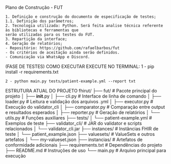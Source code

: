 Plano de Construção - FUT

    1. Definição e construção do documento de especificação de testes;
    1.1. Definição dos parâmetros;
    2. Tecnologia utilizada: Python. Será feita analise técnica referente às bibliotecas e ferramentas que
    serão utilizadas para os testes do FUT.
    3. Repartição da interface;
    4. Geração de relatórios;
    - Repositório: https://github.com/rafaelbarbos/fut
    - Os critérios de aceitação ainda serão definidos.
    - Comunicação via WhatsApp e Discord.

(FASE DE TESTES) COMO EXECUTAR
EXECUTE NO TERMINAL:
    1 - pip install -r requirements.txt

    2 - python main.py tests/patient-example.yml --report txt


ESTRUTURA ATUAL DO PROJETO
    fhirut/
    ├── fut/                        # Pacote principal do projeto
    │   ├── __init__.py
    │   ├── cli.py                  # Interface de linha de comando
    │   ├── loader.py               # Leitura e validação dos arquivos .yml
    │   ├── executor.py             # Execução do validator_cli
    │   ├── comparator.py           # Comparação entre output e resultados esperados
    │   ├── reporter.py             # Geração de relatórios
    │   └── utils.py                # Funções auxiliares
    ├── tests/
    │   └── patient-example.yml     # Exemplos de teste
    ├── validator_cli/              # JAR do validator e scripts relacionados
    │   └── validator_cli.jar
    ├── instances/                  # Instâncias FHIR de teste
    │   └── patient_example.json
    ├── valuesets/                 # ValueSets e outros artefatos
    │   └── my-valueset.json
    ├── instancias/                # Artefatos de conformidade adicionais
    ├── requirements.txt           # Dependências do projeto
    ├── README.md                  # Instruções de uso
    └── main.py                    # Arquivo principal para execução